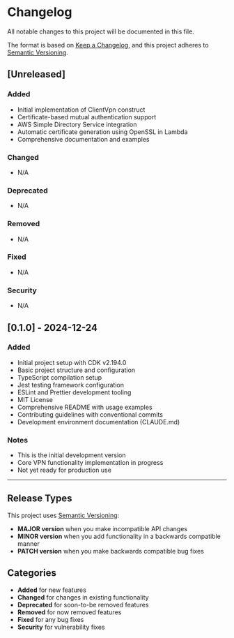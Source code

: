 # Changelog

All notable changes to this project will be documented in this file.

The format is based on [Keep a Changelog](https://keepachangelog.com/en/1.0.0/), and this project
adheres to [Semantic Versioning](https://semver.org/spec/v2.0.0.html).

## [Unreleased]

### Added

- Initial implementation of ClientVpn construct
- Certificate-based mutual authentication support
- AWS Simple Directory Service integration
- Automatic certificate generation using OpenSSL in Lambda
- Comprehensive documentation and examples

### Changed

- N/A

### Deprecated

- N/A

### Removed

- N/A

### Fixed

- N/A

### Security

- N/A

## [0.1.0] - 2024-12-24

### Added

- Initial project setup with CDK v2.194.0
- Basic project structure and configuration
- TypeScript compilation setup
- Jest testing framework configuration
- ESLint and Prettier development tooling
- MIT License
- Comprehensive README with usage examples
- Contributing guidelines with conventional commits
- Development environment documentation (CLAUDE.md)

### Notes

- This is the initial development version
- Core VPN functionality implementation in progress
- Not yet ready for production use

---

## Release Types

This project uses [Semantic Versioning](https://semver.org/):

- **MAJOR version** when you make incompatible API changes
- **MINOR version** when you add functionality in a backwards compatible manner
- **PATCH version** when you make backwards compatible bug fixes

## Categories

- **Added** for new features
- **Changed** for changes in existing functionality
- **Deprecated** for soon-to-be removed features
- **Removed** for now removed features
- **Fixed** for any bug fixes
- **Security** for vulnerability fixes
